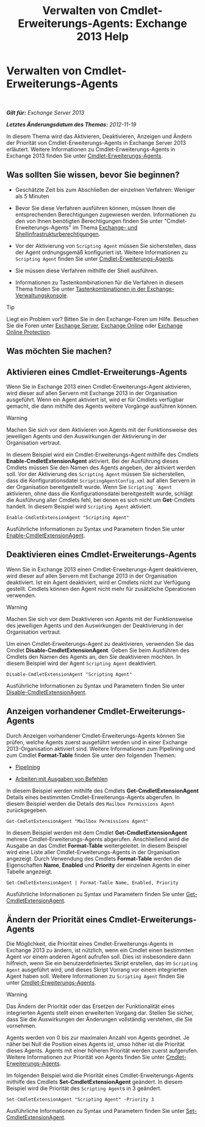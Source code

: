 ﻿---
title: 'Verwalten von Cmdlet-Erweiterungs-Agents: Exchange 2013 Help'
TOCTitle: Verwalten von Cmdlet-Erweiterungs-Agents
ms:assetid: 9141b3cb-ad13-4415-be2f-aa89f91445f5
ms:mtpsurl: https://technet.microsoft.com/de-de/library/Dd298143(v=EXCHG.150)
ms:contentKeyID: 50554858
ms.date: 05/22/2018
mtps_version: v=EXCHG.150
ms.translationtype: MT
---

# Verwalten von Cmdlet-Erweiterungs-Agents

 

_**Gilt für:** Exchange Server 2013_

_**Letztes Änderungsdatum des Themas:** 2012-11-19_

In diesem Thema wird das Aktivieren, Deaktivieren, Anzeigen und Ändern der Priorität von Cmdlet-Erweiterungs-Agents in Exchange Server 2013 erläutert. Weitere Informationen zu Cmdlet-Erweiterungs-Agents in Exchange 2013 finden Sie unter [Cmdlet-Erweiterungs-Agents](cmdlet-extension-agents-exchange-2013-help.md).

## Was sollten Sie wissen, bevor Sie beginnen?

  - Geschätzte Zeit bis zum Abschließen der einzelnen Verfahren: Weniger als 5 Minuten

  - Bevor Sie diese Verfahren ausführen können, müssen Ihnen die entsprechenden Berechtigungen zugewiesen werden. Informationen zu den von Ihnen benötigten Berechtigungen finden Sie unter "Cmdlet-Erweiterungs-Agents" im Thema [Exchange- und Shellinfrastrukturberechtigungen](exchange-and-shell-infrastructure-permissions-exchange-2013-help.md).

  - Vor der Aktivierung von `Scripting Agent` müssen Sie sicherstellen, dass der Agent ordnungsgemäß konfiguriert ist. Weitere Informationen zu `Scripting Agent` finden Sie unter [Cmdlet-Erweiterungs-Agents](cmdlet-extension-agents-exchange-2013-help.md).

  - Sie müssen diese Verfahren mithilfe der Shell ausführen.

  - Informationen zu Tastenkombinationen für die Verfahren in diesem Thema finden Sie unter [Tastenkombinationen in der Exchange-Verwaltungskonsole](keyboard-shortcuts-in-the-exchange-admin-center-exchange-online-protection-help.md).


> [!TIP]
> Liegt ein Problem vor? Bitten Sie in den Exchange-Foren um Hilfe. Besuchen Sie die Foren unter <A href="https://go.microsoft.com/fwlink/p/?linkid=60612">Exchange Server</A>, <A href="https://go.microsoft.com/fwlink/p/?linkid=267542">Exchange Online</A> oder <A href="https://go.microsoft.com/fwlink/p/?linkid=285351">Exchange Online Protection</A>.



## Was möchten Sie machen?

## Aktivieren eines Cmdlet-Erweiterungs-Agents

Wenn Sie in Exchange 2013 einen Cmdlet-Erweiterungs-Agent aktivieren, wird dieser auf allen Servern mit Exchange 2013 in der Organisation ausgeführt. Wenn ein Agent aktiviert ist, wird er für Cmdlets verfügbar gemacht, die dann mithilfe des Agents weitere Vorgänge ausführen können.


> [!WARNING]
> Machen Sie sich vor dem Aktivieren von Agents mit der Funktionsweise des jeweiligen Agents und den Auswirkungen der Aktivierung in der Organisation vertraut.



In diesem Beispiel wird ein Cmdlet-Erweiterungs-Agent mithilfe des Cmdlets **Enable-CmdletExtensionAgent** aktiviert. Bei der Ausführung dieses Cmdlets müssen Sie den Namen des Agents angeben, der aktiviert werden soll. Vor der Aktivierung des `Scripting Agent` müssen Sie sicherstellen, dass die Konfigurationsdatei `ScriptingAgentConfig.xml` auf allen Servern in der Organisation bereitgestellt wurde. Wenn Sie `Scripting``Agent` aktivieren, ohne dass die Konfigurationsdatei bereitgestellt wurde, schlägt die Ausführung aller Cmdlets fehl, bei denen es sich nicht um **Get**-Cmdlets handelt. In diesem Beispiel wird `Scripting Agent` aktiviert.

    Enable-CmdletExtensionAgent "Scripting Agent"

Ausführliche Informationen zu Syntax und Parametern finden Sie unter [Enable-CmdletExtensionAgent](https://technet.microsoft.com/de-de/library/dd335192\(v=exchg.150\)).

## Deaktivieren eines Cmdlet-Erweiterungs-Agents

Wenn Sie in Exchange 2013 einen Cmdlet-Erweiterungs-Agent deaktivieren, wird dieser auf allen Servern mit Exchange 2013 in der Organisation deaktiviert. Ist ein Agent deaktiviert, wird er Cmdlets nicht zur Verfügung gestellt. Cmdlets können den Agent nicht mehr für zusätzliche Operationen verwenden.


> [!WARNING]
> Machen Sie sich vor dem Deaktivieren von Agents mit der Funktionsweise des jeweiligen Agents und den Auswirkungen der Deaktivierung in der Organisation vertraut.



Um einen Cmdlet-Erweiterungs-Agent zu deaktivieren, verwenden Sie das Cmdlet **Disable-CmdletExtensionAgent**. Geben Sie beim Ausführen des Cmdlets den Namen des Agents an, den Sie deaktivieren möchten. In diesem Beispiel wird der Agent `Scripting Agent` deaktiviert.

    Disable-CmdletExtensionAgent "Scripting Agent"

Ausführliche Informationen zu Syntax und Parametern finden Sie unter [Disable-CmdletExtensionAgent](https://technet.microsoft.com/de-de/library/dd298132\(v=exchg.150\)).

## Anzeigen vorhandener Cmdlet-Erweiterungs-Agents

Durch Anzeigen vorhandener Cmdlet-Erweiterungs-Agents können Sie prüfen, welche Agents zuerst ausgeführt werden und in einer Exchange 2013-Organisation aktiviert sind. Weitere Informationen zum Pipelining und zum Cmdlet **Format-Table** finden Sie unter den folgenden Themen:

  - [Pipelining](https://technet.microsoft.com/de-de/library/aa998260\(v=exchg.150\))

  - [Arbeiten mit Ausgaben von Befehlen](working-with-command-output-exchange-2013-help.md)

In diesem Beispiel werden mithilfe des Cmdlets **Get-CmdletExtensionAgent** Details eines bestimmten Cmdlet-Erweiterungs-Agents abgerufen. In diesem Beispiel werden die Details des `Mailbox Permissions Agent` zurückgegeben.

    Get-CmdletExtensionAgent "Mailbox Permissions Agent"

In diesem Beispiel werden mit dem Cmdlet **Get-CmdletExtensionAgent** mehrere Cmdlet-Erweiterungs-Agents abgerufen. Anschließend wird die Ausgabe an das Cmdlet **Format-Table** weitergeleitet. In diesem Beispiel wird eine Liste aller Cmdlet-Erweiterungs-Agents in der Organisation angezeigt. Durch Verwendung des Cmdlets **Format-Table** werden die Eigenschaften **Name**, **Enabled** und **Priority** der einzelnen Agents in einer Tabelle angezeigt.

    Get-CmdletExtensionAgent | Format-Table Name, Enabled, Priority

Ausführliche Informationen zu Syntax und Parametern finden Sie unter [Get-CmdletExtensionAgent](https://technet.microsoft.com/de-de/library/dd297946\(v=exchg.150\)).

## Ändern der Priorität eines Cmdlet-Erweiterungs-Agents

Die Möglichkeit, die Priorität eines Cmdlet-Erweiterungs-Agents in Exchange 2013 zu ändern, ist nützlich, wenn ein Cmdlet einen bestimmten Agent vor einem anderen Agent aufrufen soll. Dies ist insbesondere dann hilfreich, wenn Sie ein benutzerdefiniertes Skript erstellen, das im `Scripting Agent` ausgeführt wird, und dieses Skript Vorrang vor einem integrierten Agent haben soll. Weitere Informationen zu `Scripting Agent` finden Sie unter [Cmdlet-Erweiterungs-Agents](cmdlet-extension-agents-exchange-2013-help.md).


> [!WARNING]
> Das Ändern der Priorität oder das Ersetzen der Funktionalität eines integrierten Agents stellt einen erweiterten Vorgang dar. Stellen Sie sicher, dass Sie die Auswirkungen der Änderungen vollständig verstehen, die Sie vornehmen.



Agents werden von 0 bis zur maximalen Anzahl von Agents geordnet. Je näher bei Null die Position eines Agents ist, umso höher ist die Priorität dieses Agents. Agents mit einer höheren Priorität werden zuerst aufgerufen. Weitere Informationen zur Priorität von Agents finden Sie unter [Cmdlet-Erweiterungs-Agents](cmdlet-extension-agents-exchange-2013-help.md).

Im folgenden Beispiel wird die Priorität eines Cmdlet-Erweiterungs-Agents mithilfe des Cmdlets **Set-CmdletExtensionAgent** geändert. In diesem Beispiel wird die Priorität des `Scripting Agent`s in 3 geändert.

    Set-CmdletExtensionAgent "Scripting Agent" -Priority 3

Ausführliche Informationen zu Syntax und Parametern finden Sie unter [Set-CmdletExtensionAgent](https://technet.microsoft.com/de-de/library/dd335175\(v=exchg.150\)).

